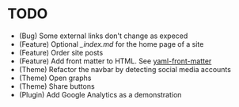 # TODO

* (Bug) Some external links don't change as expeced
* (Feature) Optional *_index.md* for the home page of a site
* (Feature) Order site posts
* (Feature) Add front matter to HTML. See [yaml-front-matter](https://github.com/spatie/yaml-front-matter)
* (Theme) Refactor the navbar by detecting social media accounts
* (Theme) Open graphs
* (Theme) Share buttons
* (Plugin) Add Google Analytics as a demonstration
